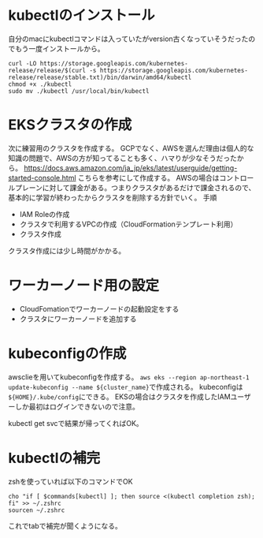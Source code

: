 # kubectlのインストール
自分のmacにkubectlコマンドは入っていたがversion古くなっていそうだったのでもう一度インストールから。

`curl -LO https://storage.googleapis.com/kubernetes-release/release/$(curl -s https://storage.googleapis.com/kubernetes-release/release/stable.txt)/bin/darwin/amd64/kubectl
`  
`chmod +x ./kubectl`  
`sudo mv ./kubectl /usr/local/bin/kubectl`  

# EKSクラスタの作成
次に練習用のクラスタを作成する。
GCPでなく、AWSを選んだ理由は個人的な知識の問題で、AWSの方が知ってることも多く、ハマりが少なそうだったから。
https://docs.aws.amazon.com/ja_jp/eks/latest/userguide/getting-started-console.html
こちらを参考にして作成する。
AWSの場合はコントロールプレーンに対して課金がある。つまりクラスタがあるだけで課金されるので、基本的に学習が終わったからクラスタを削除する方針でいく。
手順
- IAM Roleの作成
- クラスタで利用するVPCの作成（CloudFormationテンプレート利用）
- クラスタ作成

クラスタ作成には少し時間がかかる。

# ワーカーノード用の設定
- CloudFomationでワーカーノードの起動設定をする
- クラスタにワーカーノードを追加する

# kubeconfigの作成
awsclieを用いてkubeconfigを作成する。
`aws eks --region ap-northeast-1 update-kubeconfig --name ${cluster_name}`で作成される。
kubeconfigは`${HOME}/.kube/config`にできる。
EKSの場合はクラスタを作成したIAMユーザーしか最初はログインできないので注意。

kubectl get svcで結果が帰ってくればOK。

# kubectlの補完
zshを使っていれば以下のコマンドでOK
```
cho "if [ $commands[kubectl] ]; then source <(kubectl completion zsh); fi" >> ~/.zshrc
sourcen ~/.zshrc
```
これでtabで補完が聞くようになる。